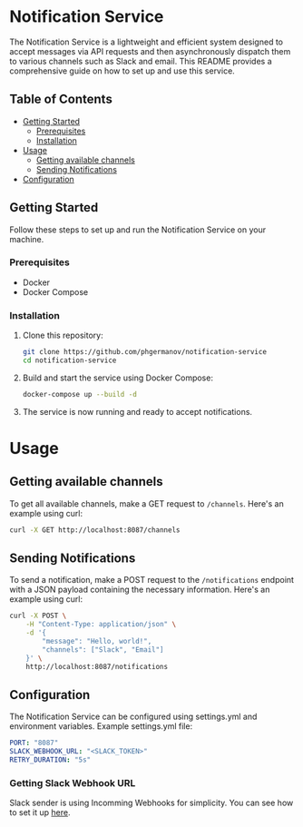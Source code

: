 # Notification Service

The Notification Service is a lightweight and efficient system designed to accept messages via API requests and then asynchronously dispatch them to various channels such as Slack and email. This README provides a comprehensive guide on how to set up and use this service.

## Table of Contents

- [Getting Started](#getting-started)
  - [Prerequisites](#prerequisites)
  - [Installation](#installation)
- [Usage](#usage)
  - [Getting available channels](#getting-available-channels)
  - [Sending Notifications](#sending-notifications)
- [Configuration](#configuration)

## Getting Started

Follow these steps to set up and run the Notification Service on your machine.

### Prerequisites
- Docker
- Docker Compose

### Installation

1. Clone this repository:

   ```sh
   git clone https://github.com/phgermanov/notification-service
   cd notification-service
   ```

2. Build and start the service using Docker Compose:
    ```sh
    docker-compose up --build -d
    ```
3. The service is now running and ready to accept notifications.

# Usage

## Getting available channels
To get all available channels, make a GET request to `/channels`. Here's an example using curl:
```sh
curl -X GET http://localhost:8087/channels
```

## Sending Notifications
To send a notification, make a POST request to the `/notifications` endpoint with a JSON payload containing the necessary information. Here's an example using curl:
```sh
curl -X POST \
    -H "Content-Type: application/json" \
    -d '{
        "message": "Hello, world!",
        "channels": ["Slack", "Email"]
    }' \
    http://localhost:8087/notifications
```

## Configuration
The Notification Service can be configured using settings.yml and environment variables. Example settings.yml file:
```yml
PORT: "8087"
SLACK_WEBHOOK_URL: "<SLACK_TOKEN>"
RETRY_DURATION: "5s"
```

### Getting Slack Webhook URL
Slack sender is using Incomming Webhooks for simplicity. 
You can see how to set it up [here](https://api.slack.com/messaging/webhooks).